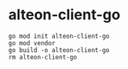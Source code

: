 # alteon-client-go

```
go mod init alteon-client-go
go mod vendor
go build -o alteon-client-go 
rm alteon-client-go
```
